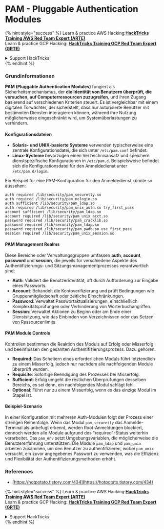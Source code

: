 # PAM - Pluggable Authentication Modules

{% hint style="success" %}
Learn & practice AWS Hacking:<img src="/.gitbook/assets/arte.png" alt="" data-size="line">[**HackTricks Training AWS Red Team Expert (ARTE)**](https://training.hacktricks.xyz/courses/arte)<img src="/.gitbook/assets/arte.png" alt="" data-size="line">\
Learn & practice GCP Hacking: <img src="/.gitbook/assets/grte.png" alt="" data-size="line">[**HackTricks Training GCP Red Team Expert (GRTE)**<img src="/.gitbook/assets/grte.png" alt="" data-size="line">](https://training.hacktricks.xyz/courses/grte)

<details>

<summary>Support HackTricks</summary>

* Check the [**subscription plans**](https://github.com/sponsors/carlospolop)!
* **Join the** 💬 [**Discord group**](https://discord.gg/hRep4RUj7f) or the [**telegram group**](https://t.me/peass) or **follow** us on **Twitter** 🐦 [**@hacktricks\_live**](https://twitter.com/hacktricks\_live)**.**
* **Share hacking tricks by submitting PRs to the** [**HackTricks**](https://github.com/carlospolop/hacktricks) and [**HackTricks Cloud**](https://github.com/carlospolop/hacktricks-cloud) github repos.

</details>
{% endhint %}


### Grundinformationen

**PAM (Pluggable Authentication Modules)** fungiert als Sicherheitsmechanismus, der **die Identität von Benutzern überprüft, die versuchen, auf Computerressourcen zuzugreifen**, und ihren Zugang basierend auf verschiedenen Kriterien steuert. Es ist vergleichbar mit einem digitalen Torwächter, der sicherstellt, dass nur autorisierte Benutzer mit bestimmten Diensten interagieren können, während ihre Nutzung möglicherweise eingeschränkt wird, um Systemüberlastungen zu verhindern.

#### Konfigurationsdateien

* **Solaris- und UNIX-basierte Systeme** verwenden typischerweise eine zentrale Konfigurationsdatei, die sich unter `/etc/pam.conf` befindet.
* **Linux-Systeme** bevorzugen einen Verzeichnisansatz und speichern dienstspezifische Konfigurationen in `/etc/pam.d`. Beispielsweise befindet sich die Konfigurationsdatei für den Anmeldedienst unter `/etc/pam.d/login`.

Ein Beispiel für eine PAM-Konfiguration für den Anmeldedienst könnte so aussehen:
```
auth required /lib/security/pam_securetty.so
auth required /lib/security/pam_nologin.so
auth sufficient /lib/security/pam_ldap.so
auth required /lib/security/pam_unix_auth.so try_first_pass
account sufficient /lib/security/pam_ldap.so
account required /lib/security/pam_unix_acct.so
password required /lib/security/pam_cracklib.so
password required /lib/security/pam_ldap.so
password required /lib/security/pam_pwdb.so use_first_pass
session required /lib/security/pam_unix_session.so
```
#### **PAM Management Realms**

Diese Bereiche oder Verwaltungsgruppen umfassen **auth**, **account**, **password** und **session**, die jeweils für verschiedene Aspekte des Authentifizierungs- und Sitzungsmanagementprozesses verantwortlich sind:

* **Auth**: Validiert die Benutzeridentität, oft durch Aufforderung zur Eingabe eines Passworts.
* **Account**: Behandelt die Kontoverifizierung und prüft Bedingungen wie Gruppenmitgliedschaft oder zeitliche Einschränkungen.
* **Password**: Verwaltet Passwortaktualisierungen, einschließlich Komplexitätsprüfungen oder Verhinderung von Wörterbuchangriffen.
* **Session**: Verwaltet Aktionen zu Beginn oder am Ende einer Dienstsitzung, wie das Einbinden von Verzeichnissen oder das Setzen von Ressourcenlimits.

#### **PAM Module Controls**

Kontrollen bestimmen die Reaktion des Moduls auf Erfolg oder Misserfolg und beeinflussen den gesamten Authentifizierungsprozess. Dazu gehören:

* **Required**: Das Scheitern eines erforderlichen Moduls führt letztendlich zu einem Misserfolg, jedoch nur nachdem alle nachfolgenden Module überprüft wurden.
* **Requisite**: Sofortige Beendigung des Prozesses bei Misserfolg.
* **Sufficient**: Erfolg umgeht die restlichen Überprüfungen desselben Bereichs, es sei denn, ein nachfolgendes Modul schlägt fehl.
* **Optional**: Führt nur zu einem Misserfolg, wenn es das einzige Modul im Stapel ist.

#### Beispiel-Szenario

In einer Konfiguration mit mehreren Auth-Modulen folgt der Prozess einer strengen Reihenfolge. Wenn das Modul `pam_securetty` das Anmelde-Terminal als unbefugt erkennt, werden Root-Anmeldungen blockiert, dennoch werden alle Module aufgrund des "required"-Status weiterhin verarbeitet. Das `pam_env` setzt Umgebungsvariablen, die möglicherweise die Benutzererfahrung unterstützen. Die Module `pam_ldap` und `pam_unix` arbeiten zusammen, um den Benutzer zu authentifizieren, wobei `pam_unix` versucht, ein zuvor angegebenes Passwort zu verwenden, was die Effizienz und Flexibilität der Authentifizierungsmethoden erhöht.

### References

* [https://hotpotato.tistory.com/434](https://hotpotato.tistory.com/434)


{% hint style="success" %}
Learn & practice AWS Hacking:<img src="/.gitbook/assets/arte.png" alt="" data-size="line">[**HackTricks Training AWS Red Team Expert (ARTE)**](https://training.hacktricks.xyz/courses/arte)<img src="/.gitbook/assets/arte.png" alt="" data-size="line">\
Learn & practice GCP Hacking: <img src="/.gitbook/assets/grte.png" alt="" data-size="line">[**HackTricks Training GCP Red Team Expert (GRTE)**<img src="/.gitbook/assets/grte.png" alt="" data-size="line">](https://training.hacktricks.xyz/courses/grte)

<details>

<summary>Support HackTricks</summary>

* Check the [**subscription plans**](https://github.com/sponsors/carlospolop)!
* **Join the** 💬 [**Discord group**](https://discord.gg/hRep4RUj7f) or the [**telegram group**](https://t.me/peass) or **follow** us on **Twitter** 🐦 [**@hacktricks\_live**](https://twitter.com/hacktricks\_live)**.**
* **Share hacking tricks by submitting PRs to the** [**HackTricks**](https://github.com/carlospolop/hacktricks) and [**HackTricks Cloud**](https://github.com/carlospolop/hacktricks-cloud) github repos.

</details>
{% endhint %}
